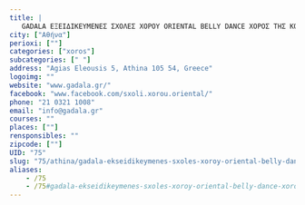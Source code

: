 ```yaml
---
title: |
   GADALA ΕΞΕΙΔΙΚΕΥΜΕΝΕΣ ΣΧΟΛΕΣ ΧΟΡΟΥ ORIENTAL BELLY DANCE ΧΟΡΟΣ ΤΗΣ ΚΟΙΛΙΑΣ ΟΡΙΕΝΤΑΛ BELLYDANCING
city: ["Αθήνα"]
perioxi: [""]
categories: ["xoros"]
subcategories: [" "]
address: "Agias Eleousis 5, Athina 105 54, Greece"
logoimg: ""
website: "www.gadala.gr/"
facebook: "www.facebook.com/sxoli.xorou.oriental/"
phone: "21 0321 1008"
email: "info@gadala.gr"
courses: ""
places: [""]
rensponsibles: ""
zipcode: [""]
UID: "75"
slug: "75/athina/gadala-ekseidikeymenes-sxoles-xoroy-oriental-belly-dance-xoros-tis-koilias-oriental-bellydancing"
aliases:
    - /75
    - /75#gadala-ekseidikeymenes-sxoles-xoroy-oriental-belly-dance-xoros-tis-koilias-oriental-bellydancing
---
```


